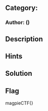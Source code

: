 # <Challenge Name>
## Category: <Challenge Category>
### Author: <Your Name> (<Discord Name>)

## Description
<Challenge Description >

## Hints
<Hints>

## Solution
<Step by step solution >

## Flag
magpieCTF{<flag here>}

